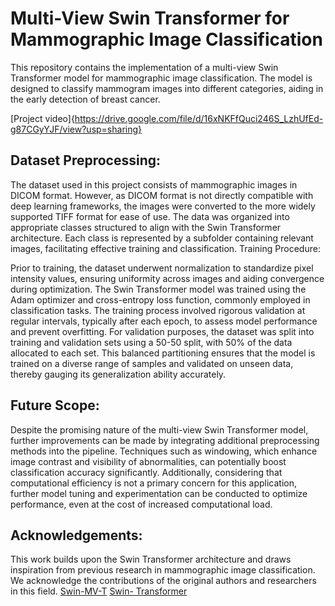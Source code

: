 <h1>Multi-View Swin Transformer for Mammographic Image Classification</h1>

This repository contains the implementation of a multi-view Swin Transformer model for mammographic image classification. The model is designed to classify mammogram images into different categories, aiding in the early detection of breast cancer.

[Project video]{https://drive.google.com/file/d/16xNKFfQuci246S_LzhUfEd-g87CGyYJF/view?usp=sharing}

<h2>Dataset Preprocessing:</h2>

The dataset used in this project consists of mammographic images in DICOM format. However, as DICOM format is not directly compatible with deep learning frameworks, the images were converted to the more widely supported TIFF format for ease of use.
The data was organized into appropriate classes structured to align with the Swin Transformer architecture. Each class is represented by a subfolder containing relevant images, facilitating effective training and classification.
Training Procedure:

Prior to training, the dataset underwent normalization to standardize pixel intensity values, ensuring uniformity across images and aiding convergence during optimization.
The Swin Transformer model was trained using the Adam optimizer and cross-entropy loss function, commonly employed in classification tasks.
The training process involved rigorous validation at regular intervals, typically after each epoch, to assess model performance and prevent overfitting.
For validation purposes, the dataset was split into training and validation sets using a 50-50 split, with 50% of the data allocated to each set. This balanced partitioning ensures that the model is trained on a diverse range of samples and validated on unseen data, thereby gauging its generalization ability accurately.

<h2>Future Scope:</h2>

Despite the promising nature of the multi-view Swin Transformer model, further improvements can be made by integrating additional preprocessing methods into the pipeline. Techniques such as windowing, which enhance image contrast and visibility of abnormalities, can potentially boost classification accuracy significantly.
Additionally, considering that computational efficiency is not a primary concern for this application, further model tuning and experimentation can be conducted to optimize performance, even at the cost of increased computational load.

<h2>Acknowledgements:</h2>

This work builds upon the Swin Transformer architecture and draws inspiration from previous research in mammographic image classification. We acknowledge the contributions of the original authors and researchers in this field.
[Swin-MV-T](https://arxiv.org/html/2402.16298v1)
[Swin- Transformer](https://github.com/microsoft/Swin-Transformer)

